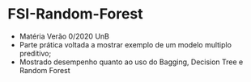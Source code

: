 # FSI-Random-Forest
* Matéria Verão 0/2020 UnB
* Parte prática voltada a mostrar exemplo de um modelo multiplo preditivo;
* Mostrado desempenho quanto ao uso do Bagging, Decision Tree e Random Forest
